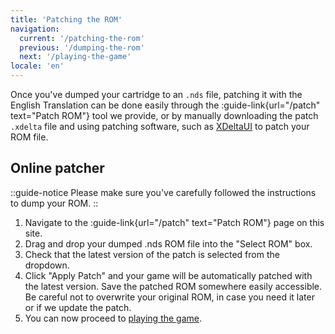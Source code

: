 ```yaml
---
title: 'Patching the ROM'
navigation:
  current: '/patching-the-rom'
  previous: '/dumping-the-rom'
  next: '/playing-the-game'
locale: 'en'
---
```


Once you've dumped your cartridge to an `.nds` file, patching it with the English Translation can be done easily through the :guide-link{url="/patch" text="Patch ROM"} tool we provide, or by manually downloading the patch `.xdelta` file and using patching software, such as [XDeltaUI](https://www.romhacking.net/utilities/598/?device=emu) to patch your ROM file.

## Online patcher
::guide-notice
Please make sure you've carefully followed the instructions to dump your ROM.
::
1. Navigate to the :guide-link{url="/patch" text="Patch ROM"} page on this site.
2. Drag and drop your dumped .nds ROM file into the "Select ROM" box.
3. Check that the latest version of the patch is selected from the dropdown.
4. Click "Apply Patch" and your game will be automatically patched with the latest version. Save the patched ROM somewhere easily accessible. Be careful not to overwrite your original ROM, in case you need it later or if we update the patch.
5. You can now proceed to [playing the game](playing-the-game).